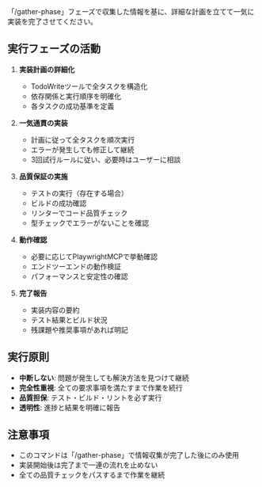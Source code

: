 「/gather-phase」フェーズで収集した情報を基に、詳細な計画を立てて一気に実装を完了させてください。

## 実行フェーズの活動

1. **実装計画の詳細化**
   - TodoWriteツールで全タスクを構造化
   - 依存関係と実行順序を明確化
   - 各タスクの成功基準を定義

2. **一気通貫の実装**
   - 計画に従って全タスクを順次実行
   - エラーが発生しても修正して継続
   - 3回試行ルールに従い、必要時はユーザーに相談

3. **品質保証の実施**
   - テストの実行（存在する場合）
   - ビルドの成功確認
   - リンターでコード品質チェック
   - 型チェックでエラーがないことを確認

4. **動作確認**
   - 必要に応じてPlaywrightMCPで挙動確認
   - エンドツーエンドの動作検証
   - パフォーマンスと安定性の確認

5. **完了報告**
   - 実装内容の要約
   - テスト結果とビルド状況
   - 残課題や推奨事項があれば明記

## 実行原則
- **中断しない**: 問題が発生しても解決方法を見つけて継続
- **完全性重視**: 全ての要求事項を満たすまで作業を続行
- **品質担保**: テスト・ビルド・リントを必ず実行
- **透明性**: 進捗と結果を明確に報告

## 注意事項
- このコマンドは「/gather-phase」で情報収集が完了した後にのみ使用
- 実装開始後は完了まで一連の流れを止めない
- 全ての品質チェックをパスするまで作業を継続